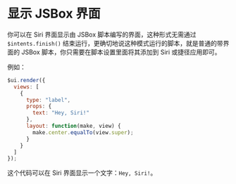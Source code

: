 # 显示 JSBox 界面

你可以在 Siri 界面显示由 JSBox 脚本编写的界面，这种形式无需通过 `$intents.finish()` 结束运行，更确切地说这种模式运行的脚本，就是普通的带界面的 JSBox 脚本，你只需要在脚本设置里面将其添加到 Siri 或捷径应用即可。

例如：

```js
$ui.render({
  views: [
    {
      type: "label",
      props: {
        text: "Hey, Siri!"
      },
      layout: function(make, view) {
        make.center.equalTo(view.super);
      }
    }
  ]
});
```

这个代码可以在 Siri 界面显示一个文字：`Hey, Siri!`。